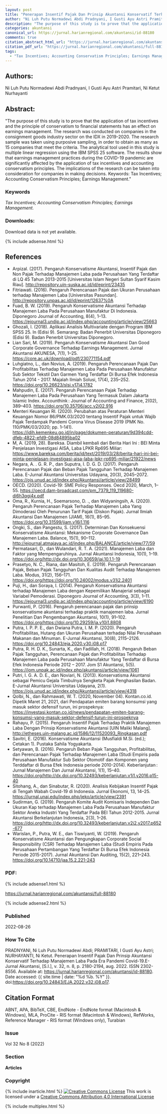 ```yaml
---
layout: post
title: "Penerapan Insentif Pajak Dan Prinsip Akuntansi Konservatif Terhadap Manajemen Laba Pada Era Pandemi Covid-19"
author: "Ni Luh Putu Normadewi Abdi Pradnyani, I Gusti Ayu Astri Pramitari, Ni Ketut Nurhayanti"
description: "The purpose of this study is to prove that the application of tax incentives and the principle of conservatism to financial statements has an effect on earnings manageme"
categories: akuntansi
canonical_url: https://jurnal.harianregional.com/akuntansi/id-88180
comments: true
citation_abstract_html_url: "https://jurnal.harianregional.com/akuntansi/id-88180"
citation_pdf_url: "https://jurnal.harianregional.com/akuntansi/full-88180"
tags:
  - "Tax Incentives; Accounting Conservatism Principles; Earnings Management."
---
```


## Authors:
Ni Luh Putu Normadewi Abdi Pradnyani, I Gusti Ayu Astri Pramitari, Ni Ketut Nurhayanti

## Abstract:
"The purpose of this study is to prove that the application of tax incentives and the principle of conservatism to financial statements has an effect on earnings management. The research was conducted on companies in the consignment goods industry sector on the IDX in 2019-2020. The research sample was taken using purposive sampling, in order to obtain as many as 15 companies that meet the criteria. The analytical tool used in this study is multiple linear regression using the IBM SPSS 25 software. The results show that earnings management practices during the COVID-19 pandemic are significantly affected by the application of tax incentives and accounting conservatism principles. The implications of the research can be taken into consideration for companies in making decisions. Keywords: Tax Incentives; Accounting Conservatism Principles; Earnings Management."

### Keywords
*Tax Incentives; Accounting Conservatism Principles; Earnings Management.*

### Downloads:
Download data is not yet available.

{% include adsense.html %}
## References
- Arpizal. (2017). Pengaruh Konservatisme Akuntansi, Insentif Pajak dan Non Pajak Terhadap Manajemen Laba pada Perusahaan Yang Terdaftar di LQ 45 Tahun 2013-2015 [Universitas Islam Negeri Sultan Syarif Kasim Riau]. http://repository.uin-suska.ac.id/id/eprint/23435
- Fitriawati. (2016). Pengaruh Perencanaan Pajak dan Ukuran Perusahaan terhadap Manajemen Laba [Universitas Pasundan]. http://repository.unpas.ac.id/id/eprint/12637%0A
- Fuad, B. W. (2019). Pengaruh Konservatisme Akuntansi Terhadap Manajemen Laba Pada Perusahaan Manufaktur Di Indonesia. Diponegoro Journal of Accounting, 8(4), 1–13. https://ejournal3.undip.ac.id/index.php/accounting/article/view/25663
- Ghozali, I. (2018). Aplikasi Analisis Multivariate dengan Program IBM SPSS 25. In (Edisi 9). Semarang: Badan Penerbit Universitas Diponegoro (Edisi 9). Badan Penerbit Universitas Diponegoro.
- Lian Sari, M. (2019). Pengaruh Konservatisme Akuntansi Dan Good Corporate Governance Terhadap Earnings Management. Jurnal Akuntansi AKUNESA, 7(1), 1–25. https://core.ac.uk/download/pdf/230771154.pdf
- Luhgiatno, L., dan Novius, A. (2019). Pengaruh Perencanaan Pajak Dan Profitabilitas Terhadap Manajemen Laba Pada Perusahaan Manufaktur Sub Sektor Tekstil Dan Garmen Yang Terdaftar Di Bursa Efek Indonesia Tahun 2014 - 2017. Majalah Ilmiah Solusi, 17(4), 235–252. https://doi.org/10.26623/slsi.v17i4.1782
- Mahpudin, E. (2017). Pengaruh Perencanaan Pajak Terhadap Manajemen Laba Pada Perusahaan Yang Termasuk Dalam Jakarta Islamic Index. Accounthink : Journal of Accounting and Finance, 2(02), 389–403. https://doi.org/10.35706/acc.v2i02.916
- Menteri Keuangan RI. (2020). Perubahan atas Peraturan Menteri Keuangan Nomor 86/PMK.03/2020 tentang Insentif Pajak untuk Wajib Pajak Terdampak Pandemi Corona Virus Disease 2019 (PMK No. 110/PMK/03/2020; pp. 1–141). https://jdih.kemenkeu.go.id/in/page/dokumen-peraturan/9d394cdd-dfeb-4822-efd9-08d84895ba02
- M, A. (2019, 28). Bareksa. Diambil kembali dari Berita Hari Ini : BEI Minta Penjelasan Investigasi AISA, Laba LPKR Rp695 Miliar: https://www.bareksa.com/berita/id/text/2019/03/28/berita-hari-ini-bei-minta-penjelasan-investigasi-aisa-laba-lpkr-rp695-miliar/21922/news
- Negara, A. . G. R. P., dan Suputra, I. D. G. D. (2017). Pengaruh Perencanaan Pajak dan Beban Pajak Tangguhan Terhadap Manajemen Laba. E-Jurnal Akuntansi Universitas Udayana, 20(3), 2045–2072. https://ojs.unud.ac.id/index.php/Akuntansi/article/view/28499
- OECD. (2020). Covid-19: SME Policy Responses. Oecd 2020, March, 1–55. https://oecd.dam-broadcast.com/pm_7379_119_119680-di6h3qgi4x.pdf
- Oma, R., Kurnia, H., Soemarsono, D. ., dan Widyaningsih, A. (2020). Pengaruh Perencanaan Pajak Terhadap Manajemen Laba Yang Dimoderasi Oleh Penurunan Tarif Pajak (Diskon Pajak). Jurnal Ilmiah Akuntansi Dan Manajemen (JIAM), 16(1), 85–95. https://doi.org/10.31599/jiam.v16i1.116
- Ongki, S., dan Pangestu, S. (2017). Determinan Dan Konsekuensi Konservatisme Akuntansi: Mekanisme Corporate Governance Dan Manajemen Laba. Balance, 15(1), 90–112. http://ejournal.atmajaya.ac.id/index.php/BALANCE/article/view/77/59
- Permatasari, D., dan Wulandari, R. T. A. (2021). Manajemen Laba dan Faktor yang Mempengaruhinya. Jurnal Akuntansi Indonesia, 10(1), 1–19. https://doi.org/http://dx.doi.org/10.30659/jai.10.1.1-19
- Prasetyo, N. C., Riana, dan Masitoh, E. (2019). Pengaruh Perencanaan Pajak, Beban Pajak Tangguhan Dan Kualitas Audit Terhadap Manajemen Laba. Modus, 31(2), 156–171. https://doi.org/https://doi.org/10.24002/modus.v31i2.2401
- Puji, H., dan Soraya, I. (2014). Pengaruh Konservatisma Akuntansi terhadap Manajemen Laba dengan Kepemilikan Manajerial sebagai Variabel Pemoderasi. Diponegoro Journal of Accounting, 3(3), 1–11. https://ejournal3.undip.ac.id/index.php/accounting/article/view/6190
- Purwanti, P. (2016). Pengaruh perencanaan pajak dan prinsip konservatisme akuntansi terhadap praktik manajemen laba. Jurnal Penelitian Dan Pengembangan Akuntansi, 10(1), 91–102. https://doi.org/https://doi.org/10.29259/ja.v10i1.8808
- Putra, I. P. P. E., dan Dwiana Putra, I. M. P. (2020). Pengaruh Profitabilitas, Hutang dan Ukuran Perusahaan terhadap Nilai Perusahaan Makanan dan Minuman. E-Jurnal Akuntansi, 30(8), 2115–2126. https://doi.org/10.24843/eja.2020.v30.i08.p17
- Putra, R. H. D. K., Sunarta, K., dan Fadillah, H. (2018). Pengaruh Beban Pajak Tangguhan, Perencanaan Pajak dan Profitabilitas Terhadap Manajemen Laba pada Perusahaan Manufaktur Yang Terdaftar di Bursa Efek Indonesia Periode 2012 – 2017. Jom S1 Akuntansi, 5(5). https://jom.unpak.ac.id/index.php/akuntansi/article/view/1061
- Putri, I. G. A. D. E., dan Noviari, N. (2013). Konservatisma Akuntansi sebagai Pemicu Gejala Timbulnya Sengketa Pajak Penghasilan Badan. E-Jurnal Akuntansi Universitas Udayana, 2(1). https://ojs.unud.ac.id/index.php/Akuntansi/article/view/4318
- Qolbi, N., dan Rahmawati, W. T. (2020, November 04). Kontan.co.id. Dipetik Maret 21, 2021, dari Pendapatan emiten barang konsumsi yang masuk sektor defensif turun, ini prospeknya: https://investasi.kontan.co.id/news/pendapatan-emiten-barang-konsumsi-yang-masuk-sektor-defensif-turun-ini-prospeknya
- Rahayu, P. (2015). Pengaruh Insentif Pajak Terhadap Praktik Manajemen Laba Dengan Prinsip Konservatisme Akuntansi [UIN Maliki Malang]. http://etheses.uin-malang.ac.id/1586/12/11520093_Ringkasan.pdf
- Savitri, E. (2016). Konservatisme Akuntansi (Musfialdi M.Si. (ed.); Cetakan 1). Pustaka Sahila Yogyakarta.
- Setyawan, B. (2016). Pengaruh Beban Pajak Tangguhan, Profitabilitas, dan Perencanaan Pajak Terhadap Manajemen Laba (Studi Empiris pada Perusahaan Manufaktur Sub Sektor Otomotif dan Komponen yang Terddaftar di Bursa Efek Indonesia periode 2010-2014). Keberlanjutan : Jurnal Manajemen Dan Jurnal Akuntansi, 1(1), 15–40. https://doi.org/http://dx.doi.org/10.32493/keberlanjutan.v1i1.y2016.p15-40
- Sitohang, A., dan Sinabutar, R. (2020). Analisis Kebijakan Insentif Pajak di Tengah Wabah Covid-19 di Indonesia. Jurnal Ekonomi, 13, 14–25. https://jurnal.unai.edu/index.php/jeko/article/view/2391
- Sudirman, G. (2019). Pengaruh Komite Audit Komisaris Independen Dan Ukuran Kap terhadap Manajemen Laba Pada Perusahaan Manufaktur Sektor Aneka Industri Yang Terdaftar Pada BEI Tahun 2012-2015. Jurnal Akuntansi Berkelanjutan Indonesia, 2(3), 1–26. https://doi.org/http://dx.doi.org/10.32493/keberlanjutan.v2i2.y2017.p652-677
- Warislan, P., Putra, W. E., dan Tiswiyanti, W. (2019). Pengaruh Konservatisme Akuntansi dan Pengungkapan Corporate Social Responsibility (CSR) Terhadap Manajemen Laba (Studi Empiris Pada Perusahaan Pertambangan Yang Terdaftar Di Bursa Efek Indonesia Periode 2015-2017). Jurnal Akuntansi Dan Auditing, 15(2), 221–243. https://doi.org/10.14710/jaa.15.2.221-243

### PDF:

{% include adsense1.html %}

<https://jurnal.harianregional.com/akuntansi/full-88180>

{% include adsense2.html %}

### Published
2022-08-26

### How To Cite
PRADNYANI, Ni Luh Putu Normadewi Abdi; PRAMITARI, I Gusti Ayu Astri; NURHAYANTI, Ni Ketut.  Penerapan Insentif Pajak Dan Prinsip Akuntansi Konservatif Terhadap Manajemen Laba Pada Era Pandemi Covid-19.E-Jurnal Akuntansi, [S.l.], v. 32, n. 8, p. 2180-2194, aug. 2022. ISSN 2302-8556. Available at: <https://jurnal.harianregional.com/akuntansi/id-88180>. Date accessed: {{ site.time | date: "%d %b. %Y" }}. doi:https://doi.org/10.24843/EJA.2022.v32.i08.p17.

## Citation Format
ABNT, APA, BibTeX, CBE, EndNote - EndNote format (Macintosh & Windows), MLA, ProCite - RIS format (Macintosh & Windows), RefWorks, Reference Manager - RIS format (Windows only), Turabian

### Issue
Vol 32 No 8 (2022)

### Section 
**Articles**

### Copyright 
{% include inarticle.html %}
<a href="http://creativecommons.org/licenses/by/4.0/" rel="license"><img src="https://i.creativecommons.org/l/by/4.0/88x31.png" alt="Creative Commons License" /></a>
This work is licensed under a <a href="http://creativecommons.org/licenses/by/4.0/" rel="nofollow">Creative Commons Attribution 4.0 International License</a>

{% include multiplex.html %}
